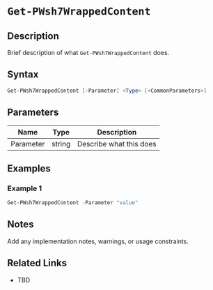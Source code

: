 # `Get-PWsh7WrappedContent`

## Description
Brief description of what `Get-PWsh7WrappedContent` does.

## Syntax
```powershell
Get-PWsh7WrappedContent [-Parameter] <Type> [<CommonParameters>]
```

## Parameters
| Name      | Type   | Description                  |
|-----------|--------|------------------------------|
| Parameter | string | Describe what this does      |

## Examples
### Example 1
```powershell
Get-PWsh7WrappedContent -Parameter "value"
```

## Notes
Add any implementation notes, warnings, or usage constraints.

## Related Links
- TBD